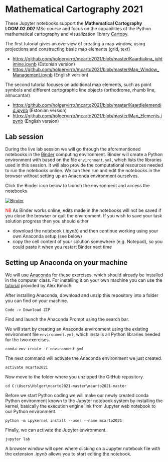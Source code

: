 # Mathematical Cartography 2021
These Jupyter notebooks support the <b> Mathematical Cartography LOOM.02.007 </b> MSc course and focus on the capabilities of the Python mathematical cartography and visualization library [Cartopy](https://scitools.org.uk/cartopy/docs/latest/).

The first tutorial gives an overview of creating a map window, using projections and constructing basic map elements (grid, text)
* https://github.com/holgervirro/mcarto2021/blob/master/Kaardiakna_juhtimine.ipynb (Estonian version)
* https://github.com/holgervirro/mcarto2021/blob/master/Map_Window_Management.ipynb (English version)

The second tutorial focuses on additional map elements, such as point symbols and different cartographic line objects (orthodrome, rhumb line, almucantar)
* https://github.com/holgervirro/mcarto2021/blob/master/Kaardielemendid.ipynb (Estonian version)
* https://github.com/holgervirro/mcarto2021/blob/master/Map_Elements.ipynb (English version)

## Lab session
During the live lab session we will go through the aforementioned notebooks in the [Binder](https://jupyter.org/binder) computing environment. Binder will create a Python environment with based on the file `environment.yml`, which lists the libraries used in this session. It will also provide the computational resources needed to run the notebooks online. We can then run and edit the notebooks in the browser without setting up an Anaconda environment ourselves.

Click the Binder icon below to launch the environment and access the notebooks

[![Binder](https://mybinder.org/badge_logo.svg)](https://mybinder.org/v2/gh/holgervirro/mcarto2021/HEAD)

<span style="color:red">NB</span> As Binder works online, edits made in the notebooks will not be saved if you close the browser or quit the environment. If you wish to save your task solution progress then you should either
* download the notebook (*.ipynb*) and then continue working using your own Anaconda setup (see below)
* copy the cell content of your solution somewhere (e.g. Notepad), so you could paste it when you restart Binder next time

## Setting up Anaconda on your machine
We will use [Anaconda](https://conda.io/en/master/miniconda.html) for these exercises, which should already be installed in the computer class. For installing it on your own machine you can use the [tutorial](https://kodu.ut.ee/~kmoch/geopython2020/L0/Installing_Miniconda_GIS.html) provided by Alex Kmoch.

After installing Anaconda, download and unzip this repository into a folder you can find on your machine.

`Code -> Download ZIP`

Find and launch the Anaconda Prompt using the search bar.

We will start by creating an Anaconda environment using the existing environment file `environment.yml`, which installs all Python libraries needed for the two exercises.

`conda env create -f environment.yml`

The next command will activate the Anaconda environment we just created.

`activate mcarto2021`

Now move to the folder where you unzipped the GitHub repository.

`cd C:\Users\Holger\mcarto2021-master\mcarto2021-master`

Before we start Python coding we will make our newly created conda Python environment known to the Jupyter notebook system by installing the kernel, basically the execution engine link from Jupyter web notebook to our Python environment.

`python -m ipykernel install --user --name mcarto2021`

Finally, we can activate the Jupyter environment.

`jupyter lab`

A browser window will open where clicking on a Jupyter notebook file with the extension *.ipynb* allows you to start editing the notebook.
